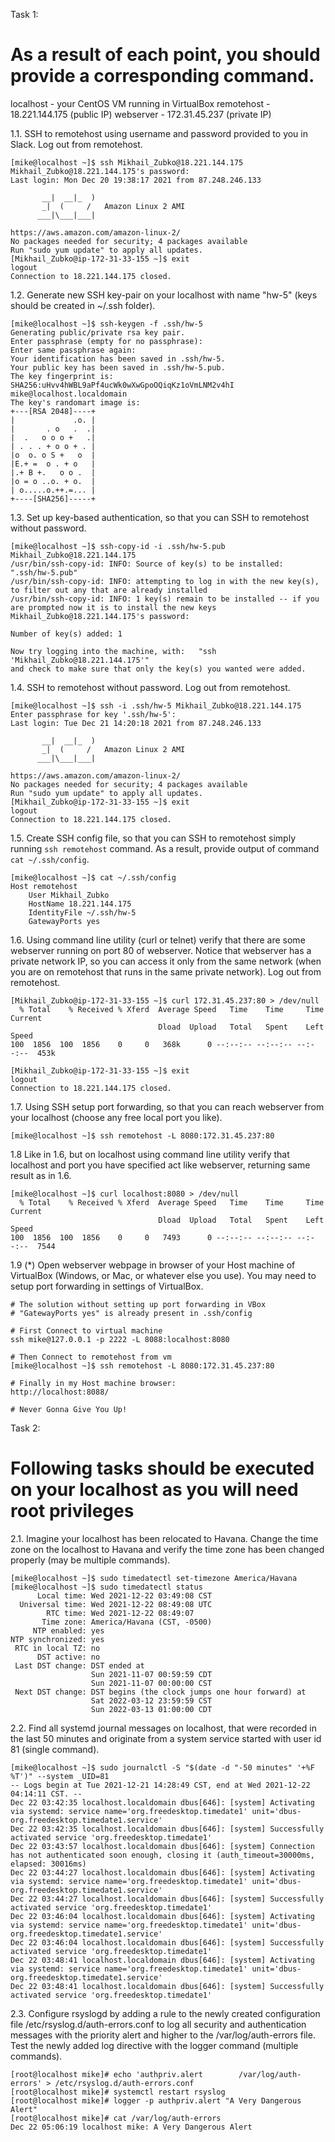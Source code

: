 Task 1:

# As a result of each point, you should provide a corresponding command.

localhost - your CentOS VM running in VirtualBox
remotehost - 18.221.144.175 (public IP)
webserver - 172.31.45.237 (private IP)

1.1. SSH to remotehost using username and password provided to you in Slack. Log
out from remotehost.
```
[mike@localhost ~]$ ssh Mikhail_Zubko@18.221.144.175
Mikhail_Zubko@18.221.144.175's password: 
Last login: Mon Dec 20 19:38:17 2021 from 87.248.246.133

       __|  __|_  )
       _|  (     /   Amazon Linux 2 AMI
      ___|\___|___|

https://aws.amazon.com/amazon-linux-2/
No packages needed for security; 4 packages available
Run "sudo yum update" to apply all updates.
[Mikhail_Zubko@ip-172-31-33-155 ~]$ exit
logout
Connection to 18.221.144.175 closed.
```

1.2. Generate new SSH key-pair on your localhost with name "hw-5" (keys should be
created in ~/.ssh folder).
```
[mike@localhost ~]$ ssh-keygen -f .ssh/hw-5
Generating public/private rsa key pair.
Enter passphrase (empty for no passphrase): 
Enter same passphrase again: 
Your identification has been saved in .ssh/hw-5.
Your public key has been saved in .ssh/hw-5.pub.
The key fingerprint is:
SHA256:uHvv4hWBL9aPf4ucWk0wXwGpoOQiqKz1oVmLNM2v4hI mike@localhost.localdomain
The key's randomart image is:
+---[RSA 2048]----+
|             .o. |
|       . o   .  .|
|  .   o o o +   .|
| . . . + o o + . |
|o  o. o S +   o  |
|E.+ =  o . + o   |
|.+ B +.   o o .  |
|o = o ..o. + o.  |
| o.....o.++.=... |
+----[SHA256]-----+

```

1.3. Set up key-based authentication, so that you can SSH to  remotehost  without
password.
```
[mike@localhost ~]$ ssh-copy-id -i .ssh/hw-5.pub Mikhail_Zubko@18.221.144.175
/usr/bin/ssh-copy-id: INFO: Source of key(s) to be installed: ".ssh/hw-5.pub"
/usr/bin/ssh-copy-id: INFO: attempting to log in with the new key(s), to filter out any that are already installed
/usr/bin/ssh-copy-id: INFO: 1 key(s) remain to be installed -- if you are prompted now it is to install the new keys
Mikhail_Zubko@18.221.144.175's password: 

Number of key(s) added: 1

Now try logging into the machine, with:   "ssh 'Mikhail_Zubko@18.221.144.175'"
and check to make sure that only the key(s) you wanted were added.

```

1.4. SSH to remotehost without password. Log out from remotehost.
```
[mike@localhost ~]$ ssh -i .ssh/hw-5 Mikhail_Zubko@18.221.144.175
Enter passphrase for key '.ssh/hw-5': 
Last login: Tue Dec 21 14:20:18 2021 from 87.248.246.133

       __|  __|_  )
       _|  (     /   Amazon Linux 2 AMI
      ___|\___|___|

https://aws.amazon.com/amazon-linux-2/
No packages needed for security; 4 packages available
Run "sudo yum update" to apply all updates.
[Mikhail_Zubko@ip-172-31-33-155 ~]$ exit
logout
Connection to 18.221.144.175 closed.

```

1.5. Create SSH config file, so that you can SSH to remotehost simply running `ssh
remotehost` command. As a result, provide output of command `cat ~/.ssh/config`.
```
[mike@localhost ~]$ cat ~/.ssh/config
Host remotehost
	User Mikhail_Zubko
	HostName 18.221.144.175
	IdentityFile ~/.ssh/hw-5
	GatewayPorts yes

```

1.6. Using command line utility (curl or telnet) verify that there are some webserver
running on port 80 of webserver.  Notice that webserver has a private network IP, so
you can access it only from the same network (when you are on remotehost that runs
in the same private network). Log out from remotehost.
```
[Mikhail_Zubko@ip-172-31-33-155 ~]$ curl 172.31.45.237:80 > /dev/null
  % Total    % Received % Xferd  Average Speed   Time    Time     Time  Current
                                 Dload  Upload   Total   Spent    Left  Speed
100  1856  100  1856    0     0   368k      0 --:--:-- --:--:-- --:--:--  453k

[Mikhail_Zubko@ip-172-31-33-155 ~]$ exit
logout
Connection to 18.221.144.175 closed.
```

1.7. Using SSH setup port forwarding, so that you can reach  webserver from your
localhost (choose any free local port you like).
```
[mike@localhost ~]$ ssh remotehost -L 8080:172.31.45.237:80
```

1.8 Like in 1.6, but on localhost using command line utility verify that localhost and
port you have specified act like webserver, returning same result as in 1.6.
```
[mike@localhost ~]$ curl localhost:8080 > /dev/null 
  % Total    % Received % Xferd  Average Speed   Time    Time     Time  Current
                                 Dload  Upload   Total   Spent    Left  Speed
100  1856  100  1856    0     0   7493      0 --:--:-- --:--:-- --:--:--  7544
```

1.9 (*) Open webserver webpage in browser of your Host machine of VirtualBox
(Windows, or Mac, or whatever else you use). You may need to setup port forwarding
in settings of VirtualBox.
```
# The solution without setting up port forwarding in VBox
# "GatewayPorts yes" is already present in .ssh/config

# First Connect to virtual machine
ssh mike@127.0.0.1 -p 2222 -L 8088:localhost:8080

# Then Connect to remotehost from vm
[mike@localhost ~]$ ssh remotehost -L 8080:172.31.45.237:80

# Finally in my Host machine browser:
http://localhost:8088/

# Never Gonna Give You Up!
```

Task 2:

# Following tasks should be executed on your localhost as you will need root privileges

2.1. Imagine your localhost has been relocated to Havana. Change the time zone on
the localhost to Havana and verify the time zone has been changed properly (may be
multiple commands).
```
[mike@localhost ~]$ sudo timedatectl set-timezone America/Havana
[mike@localhost ~]$ sudo timedatectl status
      Local time: Wed 2021-12-22 03:49:08 CST
  Universal time: Wed 2021-12-22 08:49:08 UTC
        RTC time: Wed 2021-12-22 08:49:07
       Time zone: America/Havana (CST, -0500)
     NTP enabled: yes
NTP synchronized: yes
 RTC in local TZ: no
      DST active: no
 Last DST change: DST ended at
                  Sun 2021-11-07 00:59:59 CDT
                  Sun 2021-11-07 00:00:00 CST
 Next DST change: DST begins (the clock jumps one hour forward) at
                  Sat 2022-03-12 23:59:59 CST
                  Sun 2022-03-13 01:00:00 CDT

```

2.2. Find all systemd journal messages on localhost, that were recorded in the last 50
minutes and originate from a system service started with user id 81 (single command).
```
[mike@localhost ~]$ sudo journalctl -S "$(date -d "-50 minutes" '+%F %T')" --system _UID=81
-- Logs begin at Tue 2021-12-21 14:28:49 CST, end at Wed 2021-12-22 04:14:11 CST. --
Dec 22 03:42:35 localhost.localdomain dbus[646]: [system] Activating via systemd: service name='org.freedesktop.timedate1' unit='dbus-org.freedesktop.timedate1.service'
Dec 22 03:42:35 localhost.localdomain dbus[646]: [system] Successfully activated service 'org.freedesktop.timedate1'
Dec 22 03:43:57 localhost.localdomain dbus[646]: [system] Connection has not authenticated soon enough, closing it (auth_timeout=30000ms, elapsed: 30016ms)
Dec 22 03:44:27 localhost.localdomain dbus[646]: [system] Activating via systemd: service name='org.freedesktop.timedate1' unit='dbus-org.freedesktop.timedate1.service'
Dec 22 03:44:27 localhost.localdomain dbus[646]: [system] Successfully activated service 'org.freedesktop.timedate1'
Dec 22 03:46:04 localhost.localdomain dbus[646]: [system] Activating via systemd: service name='org.freedesktop.timedate1' unit='dbus-org.freedesktop.timedate1.service'
Dec 22 03:46:04 localhost.localdomain dbus[646]: [system] Successfully activated service 'org.freedesktop.timedate1'
Dec 22 03:48:41 localhost.localdomain dbus[646]: [system] Activating via systemd: service name='org.freedesktop.timedate1' unit='dbus-org.freedesktop.timedate1.service'
Dec 22 03:48:41 localhost.localdomain dbus[646]: [system] Successfully activated service 'org.freedesktop.timedate1'

```

2.3. Configure  rsyslogd  by adding  a  rule  to  the  newly created  configuration   file
/etc/rsyslog.d/auth-errors.conf to log all security and authentication messages with the
priority alert and higher to the  /var/log/auth-errors file. Test the newly added log
directive with the logger command (multiple commands).
```
[root@localhost mike]# echo 'authpriv.alert        /var/log/auth-errors' > /etc/rsyslog.d/auth-errors.conf
[root@localhost mike]# systemctl restart rsyslog
[root@localhost mike]# logger -p authpriv.alert "A Very Dangerous Alert"
[root@localhost mike]# cat /var/log/auth-errors 
Dec 22 05:06:19 localhost mike: A Very Dangerous Alert

```
